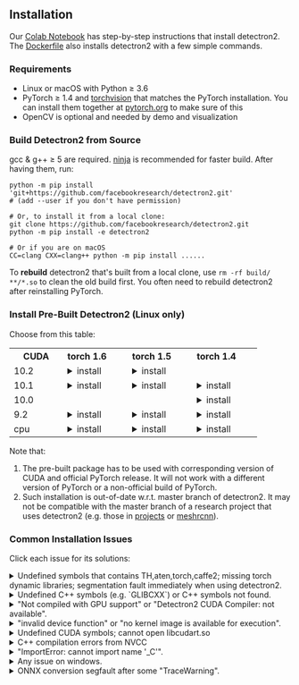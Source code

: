 ## Installation

Our [Colab Notebook](https://colab.research.google.com/drive/16jcaJoc6bCFAQ96jDe2HwtXj7BMD_-m5)
has step-by-step instructions that install detectron2.
The [Dockerfile](docker)
also installs detectron2 with a few simple commands.

### Requirements
- Linux or macOS with Python ≥ 3.6
- PyTorch ≥ 1.4 and [torchvision](https://github.com/pytorch/vision/) that matches the PyTorch installation.
  You can install them together at [pytorch.org](https://pytorch.org) to make sure of this
- OpenCV is optional and needed by demo and visualization


### Build Detectron2 from Source

gcc & g++ ≥ 5 are required. [ninja](https://ninja-build.org/) is recommended for faster build.
After having them, run:
```
python -m pip install 'git+https://github.com/facebookresearch/detectron2.git'
# (add --user if you don't have permission)

# Or, to install it from a local clone:
git clone https://github.com/facebookresearch/detectron2.git
python -m pip install -e detectron2

# Or if you are on macOS
CC=clang CXX=clang++ python -m pip install ......
```

To __rebuild__ detectron2 that's built from a local clone, use `rm -rf build/ **/*.so` to clean the
old build first. You often need to rebuild detectron2 after reinstalling PyTorch.

### Install Pre-Built Detectron2 (Linux only)

Choose from this table:

<table class="docutils"><tbody><th width="80"> CUDA </th><th valign="bottom" align="left" width="100">torch 1.6</th><th valign="bottom" align="left" width="100">torch 1.5</th><th valign="bottom" align="left" width="100">torch 1.4</th> <tr><td align="left">10.2</td><td align="left"><details><summary> install </summary><pre><code>python -m pip install detectron2 -f \
  https://dl.fbaipublicfiles.com/detectron2/wheels/cu102/torch1.6/index.html
</code></pre> </details> </td> <td align="left"><details><summary> install </summary><pre><code>python -m pip install detectron2 -f \
  https://dl.fbaipublicfiles.com/detectron2/wheels/cu102/torch1.5/index.html
</code></pre> </details> </td> <td align="left"> </td> </tr> <tr><td align="left">10.1</td><td align="left"><details><summary> install </summary><pre><code>python -m pip install detectron2 -f \
  https://dl.fbaipublicfiles.com/detectron2/wheels/cu101/torch1.6/index.html
</code></pre> </details> </td> <td align="left"><details><summary> install </summary><pre><code>python -m pip install detectron2 -f \
  https://dl.fbaipublicfiles.com/detectron2/wheels/cu101/torch1.5/index.html
</code></pre> </details> </td> <td align="left"><details><summary> install </summary><pre><code>python -m pip install detectron2 -f \
  https://dl.fbaipublicfiles.com/detectron2/wheels/cu101/torch1.4/index.html
</code></pre> </details> </td> </tr> <tr><td align="left">10.0</td><td align="left"> </td> <td align="left"> </td> <td align="left"><details><summary> install </summary><pre><code>python -m pip install detectron2 -f \
  https://dl.fbaipublicfiles.com/detectron2/wheels/cu100/torch1.4/index.html
</code></pre> </details> </td> </tr> <tr><td align="left">9.2</td><td align="left"><details><summary> install </summary><pre><code>python -m pip install detectron2 -f \
  https://dl.fbaipublicfiles.com/detectron2/wheels/cu92/torch1.6/index.html
</code></pre> </details> </td> <td align="left"><details><summary> install </summary><pre><code>python -m pip install detectron2 -f \
  https://dl.fbaipublicfiles.com/detectron2/wheels/cu92/torch1.5/index.html
</code></pre> </details> </td> <td align="left"><details><summary> install </summary><pre><code>python -m pip install detectron2 -f \
  https://dl.fbaipublicfiles.com/detectron2/wheels/cu92/torch1.4/index.html
</code></pre> </details> </td> </tr> <tr><td align="left">cpu</td><td align="left"><details><summary> install </summary><pre><code>python -m pip install detectron2 -f \
  https://dl.fbaipublicfiles.com/detectron2/wheels/cpu/torch1.6/index.html
</code></pre> </details> </td> <td align="left"><details><summary> install </summary><pre><code>python -m pip install detectron2 -f \
  https://dl.fbaipublicfiles.com/detectron2/wheels/cpu/torch1.5/index.html
</code></pre> </details> </td> <td align="left"><details><summary> install </summary><pre><code>python -m pip install detectron2 -f \
  https://dl.fbaipublicfiles.com/detectron2/wheels/cpu/torch1.4/index.html
  </code></pre> </details> </td> </tr></tbody></table>  


Note that:
1. The pre-built package has to be used with corresponding version of CUDA and official PyTorch release.
   It will not work with a different version of PyTorch or a non-official build of PyTorch.
2. Such installation is out-of-date w.r.t. master branch of detectron2. It may not be
   compatible with the master branch of a research project that uses detectron2 (e.g. those in
   [projects](projects) or [meshrcnn](https://github.com/facebookresearch/meshrcnn/)).

### Common Installation Issues

Click each issue for its solutions:

<details>
<summary>
Undefined symbols that contains TH,aten,torch,caffe2; missing torch dynamic libraries; segmentation fault immediately when using detectron2.
</summary>
<br/>

This usually happens when detectron2 or torchvision is not
compiled with the version of PyTorch you're running.

If the error comes from a pre-built torchvision, uninstall torchvision and pytorch and reinstall them
following [pytorch.org](http://pytorch.org). So the versions will match.

If the error comes from a pre-built detectron2, check [release notes](https://github.com/facebookresearch/detectron2/releases)
to see the corresponding pytorch version required for each pre-built detectron2.
Or uninstall and reinstall the correct pre-built detectron2.

If the error comes from detectron2 or torchvision that you built manually from source,
remove files you built (`build/`, `**/*.so`) and rebuild it so it can pick up the version of pytorch currently in your environment.

If you cannot resolve this problem, please include the output of `gdb -ex "r" -ex "bt" -ex "quit" --args python -m detectron2.utils.collect_env`
in your issue.
</details>

<details>
<summary>
Undefined C++ symbols (e.g. `GLIBCXX`) or C++ symbols not found.
</summary>
<br/>
Usually it's because the library is compiled with a newer C++ compiler but run with an old C++ runtime.

This often happens with old anaconda.
Try `conda update libgcc`. Then rebuild detectron2.

The fundamental solution is to run the code with proper C++ runtime.
One way is to use `LD_PRELOAD=/path/to/libstdc++.so`.

</details>

<details>
<summary>
"Not compiled with GPU support" or "Detectron2 CUDA Compiler: not available".
</summary>
<br/>
CUDA is not found when building detectron2.
You should make sure

```
python -c 'import torch; from torch.utils.cpp_extension import CUDA_HOME; print(torch.cuda.is_available(), CUDA_HOME)'
```

print valid outputs at the time you build detectron2.

Most models can run inference (but not training) without GPU support. To use CPUs, set `MODEL.DEVICE='cpu'` in the config.
</details>

<details>
<summary>
"invalid device function" or "no kernel image is available for execution".
</summary>
<br/>
Two possibilities:

* You build detectron2 with one version of CUDA but run it with a different version.

  To check whether it is the case,
  use `python -m detectron2.utils.collect_env` to find out inconsistent CUDA versions.
  In the output of this command, you should expect "Detectron2 CUDA Compiler", "CUDA_HOME", "PyTorch built with - CUDA"
  to contain cuda libraries of the same version.

  When they are inconsistent,
  you need to either install a different build of PyTorch (or build by yourself)
  to match your local CUDA installation, or install a different version of CUDA to match PyTorch.

* PyTorch/torchvision/Detectron2 is not built for the correct GPU architecture (aka. compute compatibility).

  The compute compatibility included by PyTorch/detectron2/torchvision is available in the "architecture flags" in
  `python -m detectron2.utils.collect_env`. It must include
  the compute compatibility of your GPU, which can be found at [developer.nvidia.com/cuda-gpus](https://developer.nvidia.com/cuda-gpus).

  If you're using pre-built PyTorch/detectron2/torchvision, they have included support for most popular GPUs already.
  If not supported, you need to build them from source.

  When building detectron2/torchvision from source, they detect the GPU device and build for only the device.
  This means the compiled code may not work on a different GPU device.
  To recompile them for the correct compatiblity, remove all installed/compiled files,
  and rebuild them with the `TORCH_CUDA_ARCH_LIST` environment variable set properly.
  For example, `export TORCH_CUDA_ARCH_LIST=6.0,7.0` makes it compile for both P100s and V100s.
</details>

<details>
<summary>
Undefined CUDA symbols; cannot open libcudart.so
</summary>
<br/>
The version of NVCC you use to build detectron2 or torchvision does
not match the version of CUDA you are running with.
This often happens when using anaconda's CUDA runtime.

Use `python -m detectron2.utils.collect_env` to find out inconsistent CUDA versions.
In the output of this command, you should expect "Detectron2 CUDA Compiler", "CUDA_HOME", "PyTorch built with - CUDA"
to contain cuda libraries of the same version.

When they are inconsistent,
you need to either install a different build of PyTorch (or build by yourself)
to match your local CUDA installation, or install a different version of CUDA to match PyTorch.
</details>


<details>
<summary>
C++ compilation errors from NVCC
</summary>

1. NVCC version has to match the CUDA version of your PyTorch.

2. NVCC has compatibility issues with certain versions of gcc. You sometimes need a different
   version of gcc. The version used by PyTorch can be found by `print(torch.__config__.show())`.
</details>


<details>
<summary>
"ImportError: cannot import name '_C'".
</summary>
<br/>
Please build and install detectron2 following the instructions above.

Or, if you are running code from detectron2's root directory, `cd` to a different one.
Otherwise you may not import the code that you installed.
</details>


<details>
<summary>
Any issue on windows.
</summary>
<br/>

Although detectron2 can be installed on windows with some effort (similar to [these](https://github.com/facebookresearch/pytorch3d/blob/master/INSTALL.md#2-install-from-a-local-clone)),
we do not provide official support for it.

PRs that improves code compatibility on windows are welcome.
</details>

<details>
<summary>
ONNX conversion segfault after some "TraceWarning".
</summary>
<br/>
The ONNX package is compiled with a too old compiler.

Please build and install ONNX from its source code using a compiler
whose version is closer to what's used by PyTorch (available in `torch.__config__.show()`).
</details>
